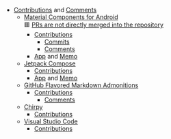 - [Contributions](https://github.com/issues?q=author%3Amanabu-nakamura) and [Comments](https://github.com/issues?q=commenter%3Amanabu-nakamura)
  - [Material Components for Android](https://github.com/material-components/material-components-android)\
🟥 [PRs are not directly merged into the repository](https://github.com/material-components/material-components-android/blob/master/docs/contributing.md#pull-request-process)
    - [Contributions](https://github.com/material-components/material-components-android/issues?q=author%3Amanabu-nakamura)
      - [Commits](https://github.com/material-components/material-components-android/commits?author=manabu-nakamura)
      - [Comments](https://github.com/material-components/material-components-android/issues?q=commenter%3Amanabu-nakamura)
    - [App](https://github.com/manabu-nakamura/app) and [Memo](https://github.com/manabu-nakamura/app/blob/main/docs/memo.md)
  - [Jetpack Compose](https://developer.android.com/compose)
    - [Contributions](https://github.com/android/compose-samples/issues?q=author%3Amanabu-nakamura)
    - [App](https://github.com/manabu-nakamura/appc) and [Memo](https://github.com/manabu-nakamura/appc/blob/main/docs/memo.md)
  - [GitHub Flavored Markdown Admonitions](https://github.com/Helveg/jekyll-gfm-admonitions)
    - [Contributions](https://github.com/Helveg/jekyll-gfm-admonitions/issues?q=author%3Amanabu-nakamura)
      - [Comments](https://github.com/Helveg/jekyll-gfm-admonitions/issues?q=commenter%3Amanabu-nakamura)
  - [Chirpy](https://github.com/cotes2020/jekyll-theme-chirpy)
    - [Contributions](https://github.com/cotes2020/jekyll-theme-chirpy/issues?q=author%3Amanabu-nakamura)
  - [Visual Studio Code](https://github.com/microsoft/vscode)
    - [Contributions](https://github.com/microsoft/vscode/issues?q=author%3Amanabu-nakamura)